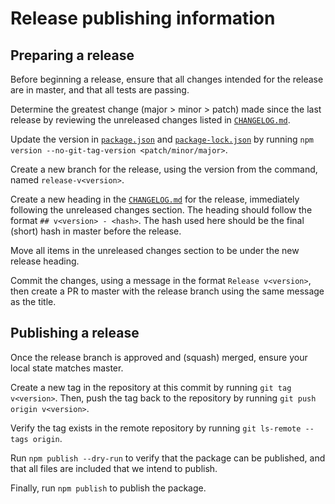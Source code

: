 # Release publishing information

## Preparing a release

Before beginning a release, ensure that all changes intended for the release are in master, and
that all tests are passing.

Determine the greatest change (major > minor > patch) made since the last release by reviewing the
unreleased changes listed in [`CHANGELOG.md`](CHANGELOG.md).

Update the version in [`package.json`](package.json) and [`package-lock.json`](package-lock.json) by
running `npm version --no-git-tag-version <patch/minor/major>`.

Create a new branch for the release, using the version from the command, named `release-v<version>`.

Create a new heading in the [`CHANGELOG.md`](CHANGELOG.md) for the release, immediately following
the unreleased changes section. The heading should follow the format `## v<version> - <hash>`. The
hash used here should be the final (short) hash in master before the release.

Move all items in the unreleased changes section to be under the new release heading.

Commit the changes, using a message in the format `Release v<version>`, then create a PR to master
with the release branch using the same message as the title.


## Publishing a release

Once the release branch is approved and (squash) merged, ensure your local state matches master.

Create a new tag in the repository at this commit by running `git tag v<version>`. Then, push the
tag back to the repository by running `git push origin v<version>`.

Verify the tag exists in the remote repository by running `git ls-remote --tags origin`.

Run `npm publish --dry-run` to verify that the package can be published, and that all files are
included that we intend to publish.

Finally, run `npm publish` to publish the package.
